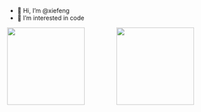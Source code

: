 - 👋 Hi, I’m @xiefeng
- 👀 I’m interested in code


<p align="center">
<img height="180em" src="https://github-readme-stats.vercel.app/api?username=xiefenga&hide_border=true&hide_title=true&show_icons=true&layout=compact" align="left"/>
<img height="180em" src="https://github-readme-stats.vercel.app/api/top-langs?username=xiefenga&layout=compact&hide_border=true&langs_count=10" alig="left"/>
</p>

<!---
- 🌱 I’m currently learning ...
- 💞️ I’m looking to collaborate on ...
- 📫 How to reach me ...
--->

<!---
xiefenga/xiefenga is a ✨ special ✨ repository because its `README.md` (this file) appears on your GitHub profile.
You can click the Preview link to take a look at your changes.
--->
